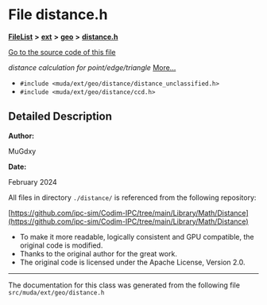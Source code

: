 

# File distance.h



[**FileList**](files.md) **>** [**ext**](dir_dee31a662aa40cb7fc08cb07824f4a9a.md) **>** [**geo**](dir_e05e4ae50bce28830f3a7b1d7f2eeff2.md) **>** [**distance.h**](distance_8h.md)

[Go to the source code of this file](distance_8h_source.md)

_distance calculation for point/edge/triangle_ [More...](#detailed-description)

* `#include <muda/ext/geo/distance/distance_unclassified.h>`
* `#include <muda/ext/geo/distance/ccd.h>`

































































## Detailed Description




**Author:**

MuGdxy 




**Date:**

February 2024


All files in directory `./distance/` is referenced from the following repository:


[https://github.com/ipc-sim/Codim-IPC/tree/main/Library/Math/Distance](https://github.com/ipc-sim/Codim-IPC/tree/main/Library/Math/Distance)



* To make it more readable, logically consistent and GPU compatible, the original code is modified.
* Thanks to the original author for the great work.
* The original code is licensed under the Apache License, Version 2.0. 




    

------------------------------
The documentation for this class was generated from the following file `src/muda/ext/geo/distance.h`

